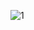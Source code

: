![1](https://cdn.lowgif.com/full/ac742b323caff3aa-video-games-8bit-gif-by-g1ft3d-find-share-on-giphy.gif)
